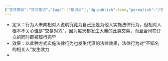 ```yaml
---
{"文件类别":"学习笔记","tags":["知识点"],"dg-publish":true,"permalink":"/学习笔记/知识点/为相关人实施法律行为/","dgPassFrontmatter":true,"noteIcon":""}
---
```


- 定义：行为人未向相对人说明究竟为自己还是为他人实施法律行为，但相对人根本不关心谁是“交易对方”，因为每天都发生大量的此类交易，而且合同在订立的同时即被履行完毕
- 效果：以此种方式实施法律行为也发生代理的法律效果，法律行为对“不知名的相关人”发生效力
- 